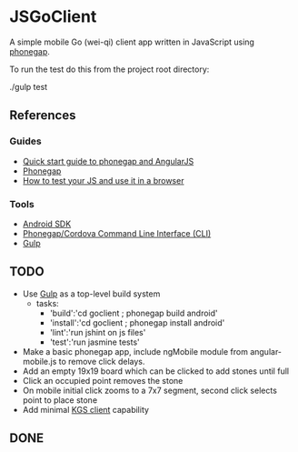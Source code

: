 JSGoClient
==========

A simple mobile Go (wei-qi) client app written in JavaScript using [phonegap](http://phonegap.com/).

To run the test do this from the project root directory:

 ./gulp test

References
----------

### Guides

- [Quick start guide to phonegap and AngularJS](http://devgirl.org/2013/06/10/quick-start-guide-phonegap-and-angularjs/)
- [Phonegap](http://phonegap.com/)
- [How to test your JS and use it in a browser](http://www.rexfeng.com/blog/2014/07/how-to-unit-test-your-js-and-use-it-in-the-browser/)

### Tools

- [Android SDK](http://developer.android.com/sdk/index.html)
- [Phonegap/Cordova Command Line Interface (CLI)](http://docs.phonegap.com/en/edge/guide_cli_index.md.html#The%20Command-Line%20Interface)
- [Gulp](http://gulpjs.com/)

TODO
----

- Use [Gulp](http://gulpjs.com/) as a top-level build system
    - tasks:
        - 'build':'cd goclient ; phonegap build android'
        - 'install':'cd goclient ; phonegap install android'
        - 'lint':'run jshint on js files'
        - 'test':'run jasmine tests'
- Make a basic phonegap app, include ngMobile module from angular-mobile.js to remove click delays.
- Add an empty 19x19 board which can be clicked to add stones until full
- Click an occupied point removes the stone
- On mobile initial click zooms to a 7x7 segment, second click selects point to place stone
- Add minimal [KGS client](https://www.gokgs.com/) capability

DONE
----

